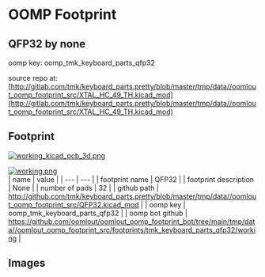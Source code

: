 # OOMP Footprint  
## QFP32  by none  
  
oomp key: oomp_tmk_keyboard_parts_qfp32  
  
source repo at: [http://gitlab.com/tmk/keyboard_parts.pretty/blob/master/tmp/data//oomlout_oomp_footprint_src/XTAL_HC_49_TH.kicad_mod](http://gitlab.com/tmk/keyboard_parts.pretty/blob/master/tmp/data//oomlout_oomp_footprint_src/XTAL_HC_49_TH.kicad_mod)  
## Footprint  
  
[![working_kicad_pcb_3d.png](working_kicad_pcb_3d_600.png)](working_kicad_pcb_3d.png)  
  
[![working.png](working_600.png)](working.png)  
| name | value | 
| --- | --- | 
| footprint name | QFP32 | 
| footprint description | None | 
| number of pads | 32 | 
| github path | http://github.com/tmk/keyboard_parts.pretty/blob/master/tmp/data//oomlout_oomp_footprint_src/QFP32.kicad_mod | 
| oomp key | oomp_tmk_keyboard_parts_qfp32 | 
| oomp bot github | https://github.com/oomlout/oomlout_oomp_footprint_bot/tree/main/tmp/data//oomlout_oomp_footprint_src/footprints/tmk_keyboard_parts_qfp32/working | 
## Images  
